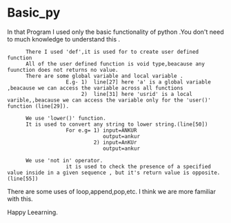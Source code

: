 # Basic_py
In that Program I used only the basic functionality of python .You don't need to  much knowledge to understand this .
                       
          There I used 'def',it is used for to create user defined function
          All of the user defined function is void type,beacause any fuunction does not returns no value.
          There are some global variable and local variable .
                       E.g- 1)  line[27] here 'a' is a global variable ,beacause we can access the variable across all functions
                            2)  line[31] here 'usrid' is a local varible,,beacause we can access the variable only for the 'user()' function (line[29]).   

          We use 'lower()' function.
          It is used to convert any string to lower string.(line[50])
                       For e.g= 1) input=ANKUR
                                   output=ankur
                                2) input=AnKUr
                                   output=ankur

          We use 'not in' operator.
                       it is used to check the presence of a specified value inside in a given sequence , but it's return value is opposite.(line[55])





There are some uses of loop,append,pop,etc. I think we are more familiar with this.



Happy Leearning.
